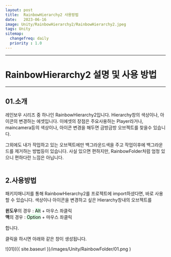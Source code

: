 ```yaml
---
layout: post
title:  RainbowHierarchy2 사용방법
date:   2023-06-16
image: Unity/RainbowHierarchy2/RainbowHierarchy2.jpeg
tags: Unity
sitemap:
  changefreq: daily
  priority : 1.0
---
```




---
# RainbowHierarchy2 설명 및 사용 방법
---

## 01.소개

레인보우 시리즈 중 하나인 RainbowHierarchy2입니다.
Hierarchy창의 색상이나, 아이콘의 변경하는 에셋입니다. 이에셋의 장점은 주요사용하는 Player라거나, maincamera등의 색상이나, 아이콘 변경을 해두면 금방금방 오브젝트를 찾을수 있습니다.

그외에도 내가 작업하고 있는 오브젝트에만 백그라운드색을 주고 작업이후에 백그라운드를 제거하는 방법등이 있습니다. 사실 있으면 편하지만, RainbowFolder처럼 엄청 있으니 편하다란 느낌은 아닙니다.
<br><br>

## 2.사용방법

패키지매니저를 통해 RainbowHierarchy2를 프로젝트에 import하셨다면, 바로 사용 할 수 있습니다.
색상이나 아이콘을 변경하고 싶은 Hierarchy창내의 오브젝트를 

**윈도우**의 경우 : <mark style='background-color: #dcffe4'>Alt</mark> + 마우스 좌클릭<br>
**맥**의 경우 : <mark style='background-color: #dcffe4'>Option</mark> + 마우스 좌클릭

합니다.

클릭을 하시면 아래와 같은 창이 생성됩니다.

![01]({{ site.baseurl }}/images/Unity/RainbowFolder/01.png )